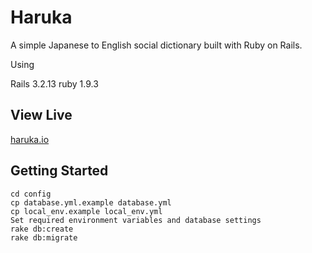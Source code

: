 Haruka
======
A simple Japanese to English social dictionary built with Ruby on Rails.

Using

Rails 3.2.13
ruby 1.9.3

View Live
------
[haruka.io](https://www.haruka.io)

Getting Started
------
```
cd config
cp database.yml.example database.yml
cp local_env.example local_env.yml
Set required environment variables and database settings
rake db:create
rake db:migrate
```
